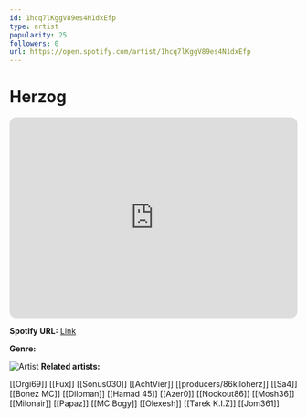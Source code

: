 ```yaml
---
id: 1hcq7lKggV89es4N1dxEfp
type: artist
popularity: 25
followers: 0
url: https://open.spotify.com/artist/1hcq7lKggV89es4N1dxEfp
---
```

# Herzog

<iframe style="border-radius:12px" src="https://open.spotify.com/embed/artist/1hcq7lKggV89es4N1dxEfp" width="100%" height="352" frameBorder="0" allowfullscreen="" allow="autoplay; clipboard-write; encrypted-media; fullscreen; picture-in-picture" loading="lazy"></iframe>

**Spotify URL:** [Link](https://open.spotify.com/artist/1hcq7lKggV89es4N1dxEfp)

**Genre:** 

![Artist]()
**Related artists:**

[[Orgi69]]
[[Fux]]
[[Sonus030]]
[[AchtVier]]
[[producers/86kiloherz]]
[[Sa4]]
[[Bonez MC]]
[[Diloman]]
[[Hamad 45]]
[[Azer0]]
[[Nockout86]]
[[Mosh36]]
[[Milonair]]
[[Papaz]]
[[MC Bogy]]
[[Olexesh]]
[[Tarek K.I.Z]]
[[Jom361]]
